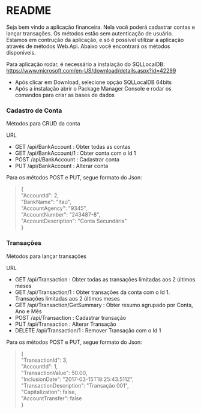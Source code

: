 # README #


Seja bem vindo a aplicação financeira. Nela você poderá cadastrar contas e lançar transações.
Os métodos estão sem autenticação de usuário.
Estamos em contrução da aplicação, e só é possível utilizar a aplicação através de métodos Web.Api. Abaixo você encontrará os métodos disponíveis.


Para aplicação rodar, é necessário a instalação do SQLLocalDB: https://www.microsoft.com/en-US/download/details.aspx?id=42299  
* Após clicar em Download, selecione opção SQLLocalDB 64bits  
* Após a instalação abrir o Package Manager Console e rodar os comandos para criar as bases de dados


### Cadastro de Conta ###
  
Métodos para CRUD da conta  
  
URL  
* GET /api/BankAccount : Obter todas as contas  
* GET /api/BankAccount/1 : Obter conta com o Id 1  
* POST /api/BankAccount : Cadastrar conta  
* PUT /api/BankAccount : Alterar conta  
  
Para os métodos POST e PUT, segue formato do Json:  
>{  
>"AccountId": 2,  
>"BankName": "Itaú",  
>"AccountAgency": "9345",  
>"AccountNumber": "243487-8",  
>"AccountDescription": "Conta Secundária"  
>}  
  
### Transações ###
  
Métodos para lançar transações  
  
URL  
* GET /api/Transaction : Obter todas as transações limitadas aos 2 últimos meses  
* GET /api/Transaction/1 : Obter transações da conta com o Id 1. Transações limitadas aos 2 últimos meses  
* GET /api/Transaction/GetSummary : Obter resumo agrupado por Conta, Ano e Mês  
* POST /api/Transaction : Cadastrar transação  
* PUT /api/Transaction : Alterar Transação  
* DELETE /api/Transaction/1 : Remover Transação com o Id 1  
  
Para os métodos POST e PUT, segue formato do Json:  
>{  
>"TransactionId": 3,  
>"AccountId": 1,   
>"TransactionValue": 50.00,  
>"InclusionDate": "2017-03-15T18:25:43.511Z",  
>"TransactionDescription": "Transação 001",  
>"Capitalization": false,  
>"AccountTransfer": false  
>}  
  
